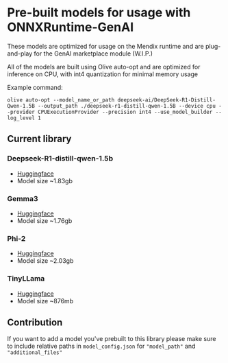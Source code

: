 # Pre-built models for usage with ONNXRuntime-GenAI
These models are optimized for usage on the Mendix runtime and are plug-and-play for the GenAI marketplace module (W.I.P.)

All of the models are built using Olive auto-opt and are optimized for inference on CPU, with int4 quantization for minimal memory usage

Example command:

```
olive auto-opt --model_name_or_path deepseek-ai/DeepSeek-R1-Distill-Qwen-1.5B --output_path ./deepseek-r1-distill-qwen-1.5B --device cpu --provider CPUExecutionProvider --precision int4 --use_model_builder --log_level 1
```

## Current library

### Deepseek-R1-distill-qwen-1.5b
- [Huggingface](https://huggingface.co/deepseek-ai/DeepSeek-R1-Distill-Qwen-1.5B)
- Model size ~1.83gb
### Gemma3
- [Huggingface](https://huggingface.co/google/gemma-3-1b-it)
- Model size ~1.76gb
### Phi-2
- [Huggingface](https://huggingface.co/microsoft/phi-2)
- Model size ~2.03gb
### TinyLLama
- [Huggingface](https://huggingface.co/TinyLlama/TinyLlama-1.1B-Chat-v1.0)
- Model size ~876mb

## Contribution
If you want to add a model you've prebuilt to this library please make sure to include relative paths in `model_config.json` for `"model_path"` and `"additional_files"` 